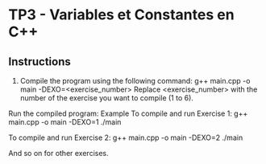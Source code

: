 # TP3 - Variables et Constantes en C++

## Instructions

1. Compile the program using the following command:
   g++ main.cpp -o main -DEXO=<exercise_number>
Replace <exercise_number> with the number of the exercise you want to compile (1 to 6).

Run the compiled program:
Example
To compile and run Exercise 1:
g++ main.cpp -o main -DEXO=1
./main


To compile and run Exercise 2:
g++ main.cpp -o main -DEXO=2
./main


And so on for other exercises.
